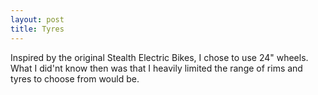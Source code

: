 ```yaml
---
layout: post
title: Tyres
---
```

Inspired by the original Stealth Electric Bikes, I chose to use 24" wheels.
What I did'nt know then was that I heavily limited the range of rims and tyres to choose from would be.
